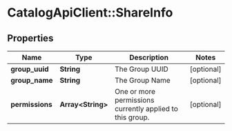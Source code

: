 # CatalogApiClient::ShareInfo

## Properties
Name | Type | Description | Notes
------------ | ------------- | ------------- | -------------
**group_uuid** | **String** | The Group UUID | [optional] 
**group_name** | **String** | The Group Name | [optional] 
**permissions** | **Array&lt;String&gt;** | One or more permissions currently applied to this group. | [optional] 


